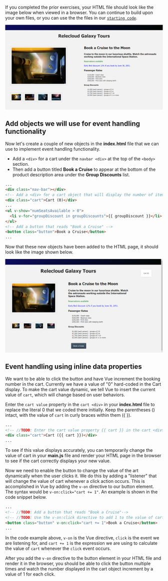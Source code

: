 If you completed the prior exercises, your HTML file should look like the image below when viewed in a browser. You can continue to build upon your own files, or you can use the the files in our [`starting code`](link).

![Screenshot showing the HTML page with a selected product image on the left and 4 thumbnail images below it. Product name and description are displayed on the right, with two paragraphs of text. Below this are unordered lists for Passenger Rates and Group Discounts](../media/m05-start.png)

## Add objects we will use for event handling functionality

Now let's create a couple of new objects in the **index.html** file that we can use to implement event handling functionality.
- Add a `<div>` for a cart under the `navbar <div>` at the top of the `<body>` section.
- Then add a button titled **Book a Cruise** to appear at the bottom of the product description area under the **Group Discounts** list.

```html
...
<div class="nav-bar"></div>
<!-- Add a <div> for a cart object that will display the number of items a user has added to the booking cart -->
<div class="cart">Cart (0)</div>
...
<ul v-show="numSeatsAvailable > 0">
  <li v-for="groupDiscount in groupDiscounts">{{ groupDiscount }}</li>
</ul>
<!-- Add a button that reads "Book a Cruise" -->
<button class="button">Book a Cruise</button>
...
```

Now that these new objects have been added to the HTML page, it should look like the image shown below.

![Screenshot showing the same HTML page as above. In the product details area on the right side a cart object has been added at the top right corner, with 0 items currently in the cart. A button that reads "Book a Cruise" is displayed at the bottom of the product details area under the Group Discounts list.](../media/thumbnails_cart_button.png)

## Event handling using inline data properties

We want to be able to click the button and have Vue increment the booking number in the cart. Currently we have a value of "0" hard-coded in the Cart display. To make the cart value dynamic, we tell Vue to insert the current value of `cart`, which will change based on user behaviors.

Enter the `cart value` property in the `cart <div>` in your **index.html** file to replace the literal 0 that we coded there initially. Keep the parentheses () intact, with the value of `cart` in curly braces within them ({ }).

```html
...
<!-- //TODO: Enter the cart value property {{ cart }} in the cart <div> to display the current value of cart instead of a hard-coded value. -->
<div class="cart">Cart ({{ cart }})</div>
...
```

To see if this value displays accurately, you can temporarily change the value of cart in your **main.js** file and render your HTML page in the browser to see if the cart correctly displays your new value.

Now we need to enable the button to change the value of the art dynamically when the user clicks it. We do this by adding a "listener" that will change the value of cart whenever a click action occurs. This is accomplished in Vue by adding the `v-on` directive to our button element. The syntax would be `v-on:click="cart += 1"`. An example is shown in the code snippet below.

```html
...
<!-- //TODO: Add a button that reads "Book a Cruise"-->
<!-- //TODO: Use the v-on:click directive to add 1 to the value of cart each time the button is clicked-->
<button class="button" v-on:click="cart += 1">Book a Cruise</button>
...
```

In the code example above, `v-on` is the Vue directive, `click` is the event we are listening for, and `cart += 1` is the expression we are using to calculate the value of `cart` whenever the `click` event occurs.

After you add the `v-on` directive to the button element in your HTML file and render it in the browser, you should be able to click the button multiple times and watch the number displayed in the cart object increment by a value of 1 for each click.
